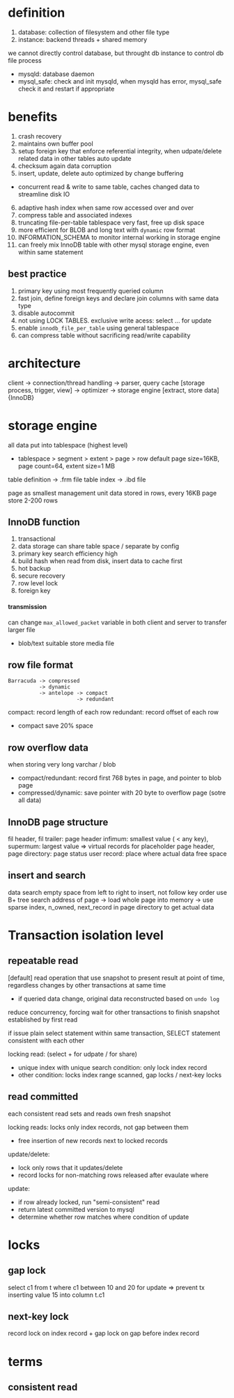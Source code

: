 # definition
1. database: collection of filesystem and other file type
2. instance: backend threads + shared memory

we cannot directly control database, but throught db instance to control db file process
- mysqld: database daemon
- mysql_safe: check and init mysqld, when mysqld has error, mysql_safe check it and restart if appropriate

# benefits
1. crash recovery
2. maintains own buffer pool
3. setup foreign key that enforce referential integrity, when udpate/delete related data in other tables auto update
4. checksum again data corruption
5. insert, update, delete auto optimized by change buffering
  - concurrent read & write to same table, caches changed data to streamline disk IO
6. adaptive hash index when same row accessed over and over
7. compress table and associated indexes
8. truncating file-per-table tablespace very fast, free up disk space
9. more efficient for BLOB and long text with `dynamic` row format
10. INFORMATION_SCHEMA to monitor internal working in storage engine
11. can freely mix InnoDB table with other mysql storage engine, even within same statement

## best practice
1. primary key using most frequently queried column
2. fast join, define foreign keys and declare join columns with same data type
3. disable autocommit
4. not using LOCK TABLES. exclusive write acess: select ... for update
5. enable `innodb_file_per_table` using general tablespace
6. can compress table without sacrificing read/write capability


# architecture
client 
-> connection/thread handling 
-> parser, query cache [storage process, trigger, view]
-> optimizer 
-> storage engine [extract, store data] {InnoDB}

# storage engine
all data put into tablespace (highest level)
- tablespace > segment > extent > page > row
default page size=16KB, page count=64, extent size=1 MB

table definition -> .frm file
table index -> .ibd file

page as smallest management unit
data stored in rows, every 16KB page store 2-200 rows

## InnoDB function
1. transactional
2. data storage can share table space / separate by config
3. primary key search efficiency high
4. build hash when read from disk, insert data to cache first
5. hot backup 
6. secure recovery
7. row level lock
8. foreign key


#### transmission
can change `max_allowed_packet` variable in both client and server to transfer larger file
- blob/text suitable store media file

## row file format
```
Barracuda -> compressed
          -> dynamic
          -> antelope -> compact
                      -> redundant
```
compact: record length of each row
redundant: record offset of each row
- compact save 20% space

## row overflow data
when storing very long varchar / blob
- compact/redundant: record first 768 bytes in page, and pointer to blob page
- compressed/dynamic: save pointer with 20 byte to overflow page (sotre all data)

## InnoDB page structure
fil header, fil trailer: page header
infimum: smallest value ( < any key), supermum: largest value => virtual records for placeholder
page header, page directory: page status
user record: place where actual data
free space

## insert and search
data search empty space from left to right to insert, not follow key order
use B+ tree search address of page 
-> load whole page into memory 
-> use sparse index, n_owned, next_record in page directory to get actual data

# Transaction isolation level
## repeatable read
[default] 
read operation that use snapshot to present result at point of time, regardless changes by other transactions at same time
- if queried data change, original data reconstructed based on `undo log`

reduce concurrency, forcing wait for other transactions to finish
snapshot established by first read

if issue plain select statement within same transaction, SELECT statement consistent with each other

locking read: (select + for udpate / for share)
- unique index with unique search condition: only lock index record
- other condition: locks index range scanned, gap locks / next-key locks

## read committed
each consistent read sets and reads own fresh snapshot

locking reads: 
locks only index records, not gap between them
- free insertion of new records next to locked records

update/delete: 
- lock only rows that it updates/delete
- record locks for non-matching rows released after evaulate where

update:
- if row already locked, run "semi-consistent" read
- return latest committed version to mysql
- determine whether row matches where condition of update



# locks
## gap lock
select c1 from t where c1 between 10 and 20 for update
=> prevent tx inserting value 15 into column t.c1

## next-key lock
record lock on index record + gap lock on gap before index record

# terms
## consistent read










